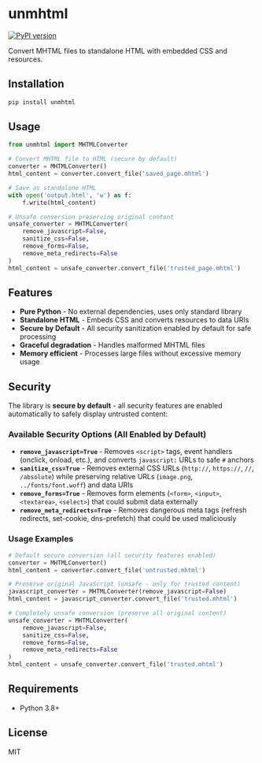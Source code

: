 # unmhtml

[![PyPI version](https://badge.fury.io/py/unmhtml.svg)](https://pypi.org/project/unmhtml/)

Convert MHTML files to standalone HTML with embedded CSS and resources.

## Installation

```bash
pip install unmhtml
```

## Usage

```python
from unmhtml import MHTMLConverter

# Convert MHTML file to HTML (secure by default)
converter = MHTMLConverter()
html_content = converter.convert_file('saved_page.mhtml')

# Save as standalone HTML
with open('output.html', 'w') as f:
    f.write(html_content)

# Unsafe conversion preserving original content
unsafe_converter = MHTMLConverter(
    remove_javascript=False,
    sanitize_css=False,
    remove_forms=False,
    remove_meta_redirects=False
)
html_content = unsafe_converter.convert_file('trusted_page.mhtml')
```

## Features

- **Pure Python** - No external dependencies, uses only standard library
- **Standalone HTML** - Embeds CSS and converts resources to data URIs
- **Secure by Default** - All security sanitization enabled by default for safe processing
- **Graceful degradation** - Handles malformed MHTML files
- **Memory efficient** - Processes large files without excessive memory usage

## Security

The library is **secure by default** - all security features are enabled automatically to safely display untrusted content:

### Available Security Options (All Enabled by Default)

- **`remove_javascript=True`** - Removes `<script>` tags, event handlers (onclick, onload, etc.), and converts `javascript:` URLs to safe `#` anchors
- **`sanitize_css=True`** - Removes external CSS URLs (`http://`, `https://`, `//`, `/absolute`) while preserving relative URLs (`image.png`, `../fonts/font.woff`) and data URIs
- **`remove_forms=True`** - Removes form elements (`<form>`, `<input>`, `<textarea>`, `<select>`) that could submit data externally
- **`remove_meta_redirects=True`** - Removes dangerous meta tags (refresh redirects, set-cookie, dns-prefetch) that could be used maliciously

### Usage Examples

```python
# Default secure conversion (all security features enabled)
converter = MHTMLConverter()
html_content = converter.convert_file('untrusted.mhtml')

# Preserve original JavaScript (unsafe - only for trusted content)
javascript_converter = MHTMLConverter(remove_javascript=False)
html_content = javascript_converter.convert_file('trusted.mhtml')

# Completely unsafe conversion (preserve all original content)
unsafe_converter = MHTMLConverter(
    remove_javascript=False,
    sanitize_css=False,
    remove_forms=False,
    remove_meta_redirects=False
)
html_content = unsafe_converter.convert_file('trusted.mhtml')
```

## Requirements

- Python 3.8+

## License

MIT